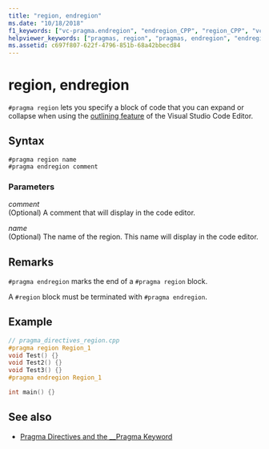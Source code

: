 ```yaml
---
title: "region, endregion"
ms.date: "10/18/2018"
f1_keywords: ["vc-pragma.endregion", "endregion_CPP", "region_CPP", "vc-pragma.region"]
helpviewer_keywords: ["pragmas, region", "pragmas, endregion", "endregion pragma", "region pragma"]
ms.assetid: c697f807-622f-4796-851b-68a42bbecd84
---
```

# region, endregion

`#pragma region` lets you specify a block of code that you can expand or collapse when using the [outlining feature](/visualstudio/ide/outlining) of the Visual Studio Code Editor.

## Syntax

```
#pragma region name
#pragma endregion comment
```

### Parameters

*comment*<br/>
(Optional) A comment that will display in the code editor.

*name*<br/>
(Optional) The name of the region.  This name will display in the code editor.

## Remarks

`#pragma endregion` marks the end of a `#pragma region` block.

A `#region` block must be terminated with `#pragma endregion`.

## Example

```cpp
// pragma_directives_region.cpp
#pragma region Region_1
void Test() {}
void Test2() {}
void Test3() {}
#pragma endregion Region_1

int main() {}
```

## See also

- [Pragma Directives and the __Pragma Keyword](../preprocessor/pragma-directives-and-the-pragma-keyword.md)
